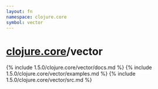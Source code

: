 ```yaml
---
layout: fn
namespace: clojure.core
symbol: vector
---
```


# [clojure.core](../)/vector

{% include 1.5.0/clojure.core/vector/docs.md %}
{% include 1.5.0/clojure.core/vector/examples.md %}
{% include 1.5.0/clojure.core/vector/src.md %}

